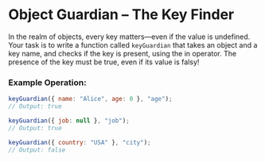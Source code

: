# Object Guardian – The Key Finder

In the realm of objects, every key matters—even if the value is undefined. Your task is to write a function called `keyGuardian` that takes an object and a key name, and checks if the key is present, using the in operator. The presence of the key must be true, even if its value is falsy!

### Example Operation:

```js
keyGuardian({ name: "Alice", age: 0 }, "age");
// Output: true

keyGuardian({ job: null }, "job");
// Output: true

keyGuardian({ country: "USA" }, "city");
// Output: false
```
